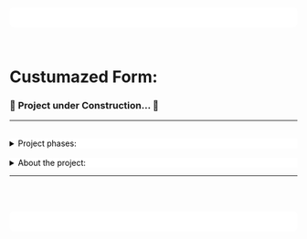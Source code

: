 <p style="background:white; width:100%px; height:35px; border-radius:8px"></p>

<br>

# **Custumazed Form:**

 ### 🚧 __Project under Construction...__ 🚧

<hr>
<br>

<details style="background-color:white; color:black">
<summary>Project phases:

</summary> 
<br>

- [x] Information organization.

- [x] Choice of languages for development.

    - HyperText Markup Language (HTML5).
    - Cascading Style Sheets (CSS3).

- [ ] Definition of the levels of the form.

- [ ] Layout prototyping.

- [ ] Project finalization.

</details>

<br>
<details style="background-color:white; color:black">
<summary>
About the project:
</summary>
<br>
<p style="text-align:justify; color:white; background:black">
The project will show a user registration and authentication form. The custom style will show a simple adaptive layout, when the window increases in size or decreases in size, but not yet a  layout responsive.
</p>
</details>

<hr>

<br>
<br>

<p style="background:white; width:100%px; height:35px; border-radius:8px"></p>

